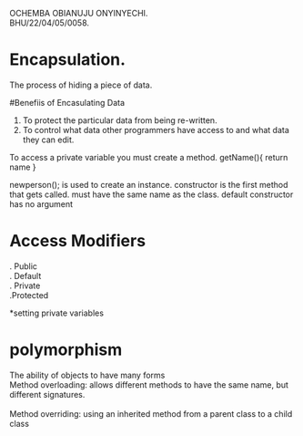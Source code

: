 OCHEMBA OBIANUJU ONYINYECHI.
<br>
BHU/22/04/05/0058.

# Encapsulation.
The process of hiding a piece of data.

#Benefiis of Encasulating Data
1. To protect the particular data from being re-written.
2. To control what data other programmers have access to and what data they can edit.

To access a private variable you must create a method.
     getName(){
         return name
      }

newperson(); is used to create an instance. constructor is the first method that gets called. must have the same name as the class.
default constructor has no argument


# Access Modifiers
. Public 
<br>
. Default
<br>
. Private
<br>
.Protected

*setting private variables



# polymorphism 
The ability of objects to have many forms 
<br>
Method overloading: allows different methods to have the same name, but different signatures.  
<br>
Method overriding: using an inherited method from a parent class to a child class
